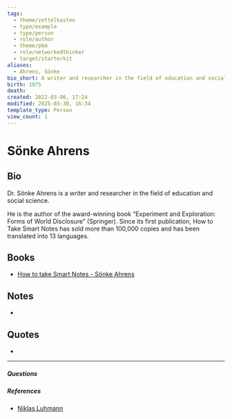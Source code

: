 ```yaml
---
tags:
  - theme/zettelkasten
  - type/example
  - type/person
  - role/author
  - theme/pkm
  - role/networkedthinker
  - target/starterkit
aliases:
  - Ahrens, Sönke
bio_short: A writer and researcher in the field of education and social science. Author of "How to take smart notes”.
birth: 1975
death: 
created: 2022-03-06, 17:24
modified: 2025-03-30, 16:34
template_type: Person
view_count: 1
---
```

# Sönke Ahrens


##  Bio
<!-- Short biography of the AUTHOR -->


Dr. Sönke Ahrens is a writer and researcher in the field of education and social science. 

He is the author of the award-winning book “Experiment and Exploration: Forms of World Disclosure” (Springer). Since its first publication, How to Take Smart Notes has sold more than 100,000 copies and has been translated into 13 languages.

## Books
<!-- Only most important I‘ve read -->

- [How to take Smart Notes - Sönke Ahrens](How%20to%20take%20Smart%20Notes%20-%20Sönke%20Ahrens.md)

## Notes
<!-- The main content of my thoughts really -->
- 


## Quotes
<!-- Notable quotes with reference to their page or location -->
- 

___
##### Questions
<!-- What remains for you to consider? -->


##### References 
<!-- Links to pages not referenced in the content -->

- [Niklas Luhmann](Niklas%20Luhmann.md)

